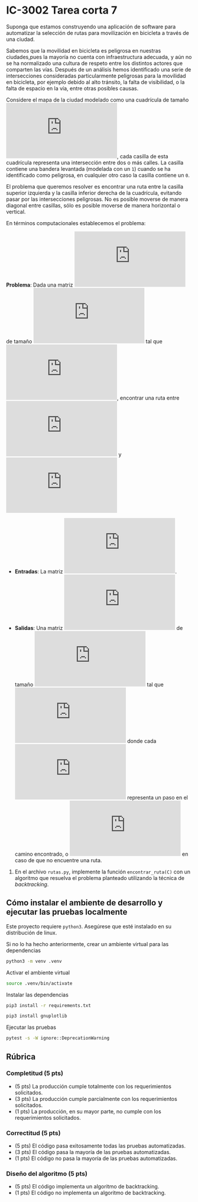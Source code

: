 # IC-3002 Tarea corta 7

Suponga que estamos construyendo una aplicación de software para automatizar la selección de rutas para movilización en bicicleta a través de una ciudad.

Sabemos que la movilidad en bicicleta es peligrosa en nuestras ciudades,pues la mayoría no cuenta con infraestructura adecuada, y aún no se ha normalizado una cultura de respeto entre los distintos actores que comparten las vías. Después de un análisis hemos identificado una serie de intersecciones consideradas particularmente peligrosas para la movilidad en bicicleta, por ejemplo debido al alto tránsito, la falta de visibilidad, o la falta de espacio en la vía, entre otras posibles causas.

Considere el mapa de la ciudad modelado como una cuadrícula de tamaño ![`X * Y`](https://latex.codecogs.com/png.latex?X%20%5Ctimes%20Y), cada casilla de esta cuadrícula representa una intersección entre dos o más calles. La casilla contiene una bandera levantada (modelada con un `1`) cuando se ha identificado como peligrosa, en cualquier otro caso la casilla contiene un `0`.

El problema que queremos resolver es encontrar una ruta entre la casilla superior izquierda y la casilla inferior derecha de la cuadrícula, evitando pasar por las intersecciones peligrosas. No es posible moverse de manera diagonal entre casillas, sólo es posible moverse de manera horizontal o vertical.

En términos computacionales establecemos el problema:

**Problema**: Dada una matriz ![`C`](https://latex.codecogs.com/png.latex?C) de tamaño ![`X * Y`](https://latex.codecogs.com/png.latex?X%20%5Ctimes%20Y) tal que ![cada casilla contiene un `1` un `0`](https://latex.codecogs.com/png.latex?%5Cunderset%7B0%20%5Cleq%20y%20%3C%20Y%7D%7B%5Cunderset%7B0%20%5Cleq%20x%20%3C%20X%7D%7B%5Cforall%20x%2C%20y%7D%7D%20%3A%20C_%7Bx%2Cy%7D%20%5Cin%20%5C%7B0%2C%201%5C%7D), encontrar una ruta entre ![`C00`](https://latex.codecogs.com/png.latex?C_%7B0%2C0%7D) y ![`CXY`](https://latex.codecogs.com/png.latex?C_%7BX-1%2CY-1%7D)
* **Entradas**: La matriz ![`C`](https://latex.codecogs.com/png.latex?C).
* **Salidas**: Una matriz ![`R`](https://latex.codecogs.com/png.latex?R) de tamaño ![`X * Y`](https://latex.codecogs.com/png.latex?X%20%5Ctimes%20Y) tal que ![cada casilla contiene un `1` un `0`](https://latex.codecogs.com/png.latex?%5Cunderset%7B0%20%5Cleq%20j%20%3C%20Y%7D%7B%5Cunderset%7B0%20%5Cleq%20i%20%3C%20X%7D%7B%5Cforall%20i%2Cj%7D%7D%20%3A%20R_%7Bi%2Cj%7D%20%5Cin%20%5C%7B0%2C1%5C%7D%20%5Cland%20%28R_%7Bi%2Cj%7D%20%3D%201%20%5CRightarrow%20C_%7Bi%2Cj%7D%20%3D%200%29) donde cada ![`1`](https://latex.codecogs.com/png.latex?1) representa un paso en el camino encontrado, o ![vacío](https://latex.codecogs.com/png.latex?%5Cvarnothing) en caso de que no encuentre una ruta.

1. En el archivo `rutas.py`, implemente la función `encontrar_ruta(C)` con un algoritmo que resuelva el problema planteado utilizando la técnica de *backtracking*.

## Cómo instalar el ambiente de desarrollo y ejecutar las pruebas localmente

Este proyecto requiere `python3`. Asegúrese que esté instalado en su distribución de linux.

Si no lo ha hecho anteriormente, crear un ambiente virtual para las dependencias

```bash
python3 -m venv .venv
```

Activar el ambiente virtual

```bash
source .venv/bin/activate
```

Instalar las dependencias

```bash
pip3 install -r requirements.txt
```

```bash
pip3 install gnuplotlib
```

Ejecutar las pruebas

```bash
pytest -s -W ignore::DeprecationWarning
```

## Rúbrica

### Completitud (5 pts)

* (5 pts) La producción cumple totalmente con los requerimientos solicitados.
* (3 pts) La producción cumple parcialmente con los requerimientos solicitados.
* (1 pts) La producción, en su mayor parte, no cumple con los requerimientos solicitados.

### Correctitud (5 pts)

* (5 pts) El código pasa exitosamente todas las pruebas automatizadas.
* (3 pts) El código pasa la mayoría de las pruebas automatizadas.
* (1 pts) El código no pasa la mayoría de las pruebas automatizadas.

### Diseño del algoritmo (5 pts)

* (5 pts) El código implementa un algoritmo de backtracking.
* (1 pts) El código no implementa un algoritmo de backtracking.
